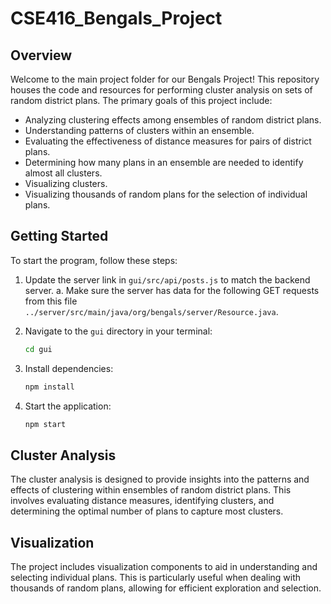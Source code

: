 # CSE416_Bengals_Project

## Overview

Welcome to the main project folder for our Bengals Project! This repository houses the code and resources for performing cluster analysis on sets of random district plans. The primary goals of this project include:

- Analyzing clustering effects among ensembles of random district plans.
- Understanding patterns of clusters within an ensemble.
- Evaluating the effectiveness of distance measures for pairs of district plans.
- Determining how many plans in an ensemble are needed to identify almost all clusters.
- Visualizing clusters.
- Visualizing thousands of random plans for the selection of individual plans.

## Getting Started

To start the program, follow these steps:

1. Update the server link in `gui/src/api/posts.js` to match the backend server.
    a. Make sure the server has data for the following GET requests from this file `../server/src/main/java/org/bengals/server/Resource.java`.
2. Navigate to the `gui` directory in your terminal:

    ```bash
    cd gui
    ```

3. Install dependencies:

    ```bash
    npm install
    ```

4. Start the application:

    ```bash
    npm start
    ```

## Cluster Analysis

The cluster analysis is designed to provide insights into the patterns and effects of clustering within ensembles of random district plans. This involves evaluating distance measures, identifying clusters, and determining the optimal number of plans to capture most clusters.

## Visualization

The project includes visualization components to aid in understanding and selecting individual plans. This is particularly useful when dealing with thousands of random plans, allowing for efficient exploration and selection.
